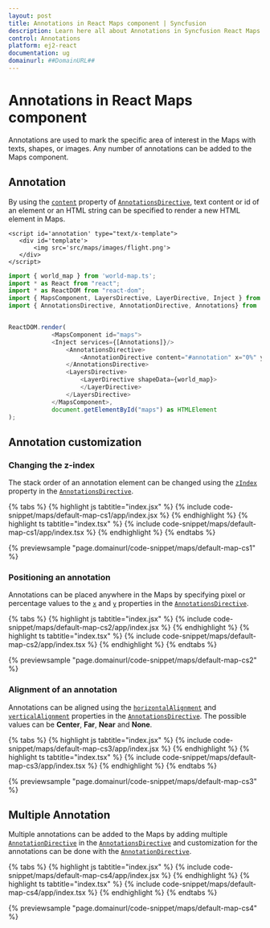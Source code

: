```yaml
---
layout: post
title: Annotations in React Maps component | Syncfusion
description: Learn here all about Annotations in Syncfusion React Maps component of Syncfusion Essential JS 2 and more.
control: Annotations 
platform: ej2-react
documentation: ug
domainurl: ##DomainURL##
---
```


# Annotations in React Maps component

<!-- markdownlint-disable MD013 -->

Annotations are used to mark the specific area of interest in the Maps with texts, shapes, or images. Any number of annotations can be added to the Maps component.

## Annotation

By using the [`content`](https://ej2.syncfusion.com/react/documentation/api/maps/annotationModel/#content) property of [`AnnotationsDirective`](https://ej2.syncfusion.com/react/documentation/api/maps/annotationModel), text content or id of an element or an HTML string can be specified to render a new HTML element in Maps.

<!-- markdownlint-disable MD036 -->

 ```
<script id='annotation' type="text/x-template">
    <div id='template'>
        <img src='src/maps/images/flight.png'>
    </div>
</script>

```

```ts
import { world_map } from 'world-map.ts';
import * as React from "react";
import * as ReactDOM from "react-dom";
import { MapsComponent, LayersDirective, LayerDirective, Inject } from '@syncfusion/ej2-react-maps';
import { AnnotationsDirective, AnnotationDirective, Annotations} from '@syncfusion/ej2-react-maps';


ReactDOM.render(
            <MapsComponent id="maps">
            <Inject services={[Annotations]}/>
                <AnnotationsDirective>
                    <AnnotationDirective content="#annotation" x="0%" y="50%"/>
                </AnnotationsDirective>
                <LayersDirective>
                    <LayerDirective shapeData={world_map}>
                    </LayerDirective>
                </LayersDirective>
            </MapsComponent>,
            document.getElementById("maps") as HTMLElement
);
```

## Annotation customization

### Changing the z-index

The stack order of an annotation element can be changed using the [`zIndex`](https://ej2.syncfusion.com/react/documentation/api/maps/annotationModel/#zindex) property in the [`AnnotationsDirective`](https://ej2.syncfusion.com/react/documentation/api/maps/annotationModel).

{% tabs %}
{% highlight js tabtitle="index.jsx" %}
{% include code-snippet/maps/default-map-cs1/app/index.jsx %}
{% endhighlight %}
{% highlight ts tabtitle="index.tsx" %}
{% include code-snippet/maps/default-map-cs1/app/index.tsx %}
{% endhighlight %}
{% endtabs %}

 {% previewsample "page.domainurl/code-snippet/maps/default-map-cs1" %}

<!-- markdownlint-disable MD036 -->

### Positioning an annotation

Annotations can be placed anywhere in the Maps by specifying pixel or percentage values to the [`x`](https://ej2.syncfusion.com/react/documentation/api/maps/annotationModel/#x) and [`y`](https://ej2.syncfusion.com/react/documentation/api/maps/annotationModel/#y) properties in the [`AnnotationsDirective`](https://ej2.syncfusion.com/react/documentation/api/maps/annotationModel).

{% tabs %}
{% highlight js tabtitle="index.jsx" %}
{% include code-snippet/maps/default-map-cs2/app/index.jsx %}
{% endhighlight %}
{% highlight ts tabtitle="index.tsx" %}
{% include code-snippet/maps/default-map-cs2/app/index.tsx %}
{% endhighlight %}
{% endtabs %}

 {% previewsample "page.domainurl/code-snippet/maps/default-map-cs2" %}

<!-- markdownlint-disable MD036 -->

### Alignment of an annotation

Annotations can be aligned using the [`horizontalAlignment`](https://ej2.syncfusion.com/react/documentation/api/maps/annotationModel/#horizontalalignment) and [`verticalAlignment`](https://ej2.syncfusion.com/react/documentation/api/maps/annotationModel/#verticalalignment) properties in the [`AnnotationsDirective`](https://ej2.syncfusion.com/react/documentation/api/maps/annotationModel). The possible values can be **Center**, **Far**, **Near** and **None**.

{% tabs %}
{% highlight js tabtitle="index.jsx" %}
{% include code-snippet/maps/default-map-cs3/app/index.jsx %}
{% endhighlight %}
{% highlight ts tabtitle="index.tsx" %}
{% include code-snippet/maps/default-map-cs3/app/index.tsx %}
{% endhighlight %}
{% endtabs %}

 {% previewsample "page.domainurl/code-snippet/maps/default-map-cs3" %}

## Multiple Annotation

Multiple annotations can be added to the Maps by adding multiple [`AnnotationDirective`](https://ej2.syncfusion.com/react/documentation/api/maps/annotationModel) in the [`AnnotationsDirective`](https://ej2.syncfusion.com/react/documentation/api/maps/#annotations) and customization for the annotations can be done with the [`AnnotationDirective`](https://ej2.syncfusion.com/react/documentation/api/maps/annotationModel).

{% tabs %}
{% highlight js tabtitle="index.jsx" %}
{% include code-snippet/maps/default-map-cs4/app/index.jsx %}
{% endhighlight %}
{% highlight ts tabtitle="index.tsx" %}
{% include code-snippet/maps/default-map-cs4/app/index.tsx %}
{% endhighlight %}
{% endtabs %}

 {% previewsample "page.domainurl/code-snippet/maps/default-map-cs4" %}